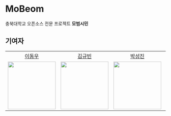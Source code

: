 # MoBeom
충북대학교 오픈소스 전문 프로젝트 **모범시민**

## 기여자
<table align="center">
  <tr align="center">
    <td><a href="https://github.com/DongWooE">이동우</a></td>
    <td><a href="https://github.com/gyub99">김규빈</a></td>
    <td><a href="https://github.com/L-o-g-a-n">박성진</a></td>
    <td><a href="https://github.com/WonJoongLee">이원중</a></td>
  </tr>
  <tr align="center">
    <td><img src="https://github.com/DongWooE.png" width="150"></td>
    <td><img src="https://github.com/gyub99.png" width="150"></td>
    <td><img src="https://github.com/L-o-g-a-n.png" width="150"></td>
    <td><img src="https://github.com/WonJoongLee.png" width="150"></td>
  </tr>
</table>
